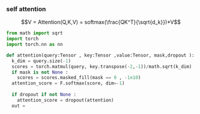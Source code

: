 ### self attention

$$V = Attention(Q,K,V) = softmax(\frac{QK^T}{\sqrt{d_k}})*V$$

```python
from math import sqrt 
import torch
import torch.nn as nn

```



```python
def attention(query:Tensor , key:Tensor ,value:Tensor, mask,dropout ):
  k_dim = query.size(-1)
  scores = torch.matmul(query, key.transpose(-2,-1))/math.sqrt(k_dim)
  if mask is not None :
    scores = scores.masked_fill(mask == 0 , -1e10)
  attention_score = F.softmax(score, dim=-1)
  
  if dropout if not None :
    attention_score = dropout(attention)
  out = 

```